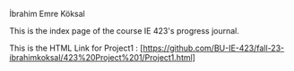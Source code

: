 İbrahim Emre Köksal

This is the index page of the course IE 423's progress journal.

This is the HTML Link for Project1 : [https://github.com/BU-IE-423/fall-23-ibrahimkoksal/423%20Project%201/Project1.html] 
